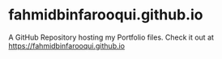 # fahmidbinfarooqui.github.io
A GitHub Repository hosting my Portfolio files. Check it out at https://fahmidbinfarooqui.github.io
